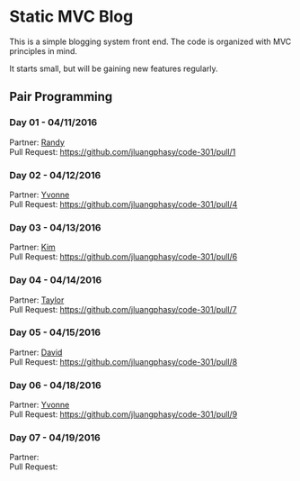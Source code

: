 # Static MVC Blog

This is a simple blogging system front end. The code is organized with MVC principles in mind.

It starts small, but will be gaining new features regularly.

## Pair Programming

[David]:  https://github.com/goodwid     "David"
[Kim]:    https://github.com/Kimberly380 "Kim"
[Randy]:  https://github.com/rgylling    "Randy"
[Taylor]: https://github.com/tmzelaya    "Taylor"
[Yvonne]: https://github.com/YvonneHayes "Yvonne"

### Day 01 - 04/11/2016
Partner: [Randy]
<br>
Pull Request: https://github.com/jluangphasy/code-301/pull/1

### Day 02 - 04/12/2016
Partner: [Yvonne]
<br>
Pull Request: https://github.com/jluangphasy/code-301/pull/4

### Day 03 - 04/13/2016
Partner: [Kim]
<br>
Pull Request: https://github.com/jluangphasy/code-301/pull/6

### Day 04 - 04/14/2016
Partner: [Taylor]
<br>
Pull Request: https://github.com/jluangphasy/code-301/pull/7

### Day 05 - 04/15/2016
Partner: [David]
<br>
Pull Request: https://github.com/jluangphasy/code-301/pull/8

### Day 06 - 04/18/2016
Partner: [Yvonne]
<br>
Pull Request: https://github.com/jluangphasy/code-301/pull/9

### Day 07 - 04/19/2016
Partner:
<br>
Pull Request:
